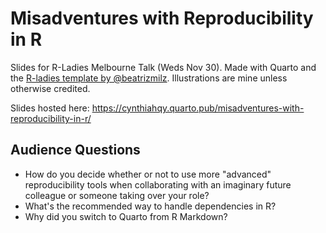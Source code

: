 # Misadventures with Reproducibility in R

Slides for R-Ladies Melbourne Talk (Weds Nov 30). Made with Quarto and the [R-ladies template by @beatrizmilz](https://github.com/beatrizmilz/quarto-rladies-theme). Illustrations are mine unless otherwise credited. 

Slides hosted here: https://cynthiahqy.quarto.pub/misadventures-with-reproducibility-in-r/

## Audience Questions

- How do you decide whether or not to use more "advanced" reproducibility tools when collaborating with an imaginary future colleague or someone taking over your role?
- What's the recommended way to handle dependencies in R?
- Why did you switch to Quarto from R Markdown?
